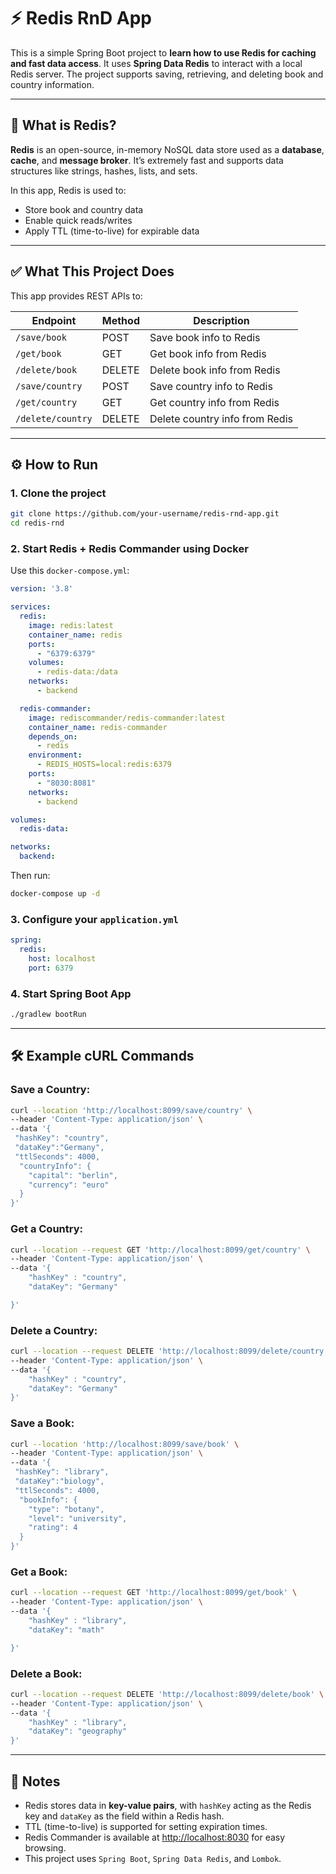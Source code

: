 
# ⚡ Redis RnD App

This is a simple Spring Boot project to **learn how to use Redis for caching and fast data access**. It uses **Spring Data Redis** to interact with a local Redis server. The project supports saving, retrieving, and deleting book and country information.

---

## 🧠 What is Redis?

**Redis** is an open-source, in-memory NoSQL data store used as a **database**, **cache**, and **message broker**. It’s extremely fast and supports data structures like strings, hashes, lists, and sets.

In this app, Redis is used to:

* Store book and country data
* Enable quick reads/writes
* Apply TTL (time-to-live) for expirable data

---

## ✅ What This Project Does

This app provides REST APIs to:

| Endpoint          | Method | Description                    |
| ----------------- | ------ | ------------------------------ |
| `/save/book`      | POST   | Save book info to Redis        |
| `/get/book`       | GET    | Get book info from Redis       |
| `/delete/book`    | DELETE | Delete book info from Redis    |
| `/save/country`   | POST   | Save country info to Redis     |
| `/get/country`    | GET    | Get country info from Redis    |
| `/delete/country` | DELETE | Delete country info from Redis |

---

## ⚙️ How to Run

### 1. Clone the project

```bash
git clone https://github.com/your-username/redis-rnd-app.git
cd redis-rnd
```

### 2. Start Redis + Redis Commander using Docker

Use this `docker-compose.yml`:

```yaml
version: '3.8'

services:
  redis:
    image: redis:latest
    container_name: redis
    ports:
      - "6379:6379"
    volumes:
      - redis-data:/data
    networks:
      - backend

  redis-commander:
    image: rediscommander/redis-commander:latest
    container_name: redis-commander
    depends_on:
      - redis
    environment:
      - REDIS_HOSTS=local:redis:6379
    ports:
      - "8030:8081"
    networks:
      - backend

volumes:
  redis-data:

networks:
  backend:
```

Then run:

```bash
docker-compose up -d
```

### 3. Configure your `application.yml`

```yaml
spring:
  redis:
    host: localhost
    port: 6379
```

### 4. Start Spring Boot App

```bash
./gradlew bootRun
```

---

## 🛠 Example cURL Commands

### Save a Country:

```bash
curl --location 'http://localhost:8099/save/country' \
--header 'Content-Type: application/json' \
--data '{
 "hashKey": "country",
 "dataKey":"Germany",
 "ttlSeconds": 4000,
  "countryInfo": {
    "capital": "berlin",
    "currency": "euro"
  }
}'
```

### Get a Country:

```bash
curl --location --request GET 'http://localhost:8099/get/country' \
--header 'Content-Type: application/json' \
--data '{
    "hashKey" : "country",
    "dataKey": "Germany"

}'
```

### Delete a Country:

```bash
curl --location --request DELETE 'http://localhost:8099/delete/country' \
--header 'Content-Type: application/json' \
--data '{
    "hashKey" : "country",
    "dataKey": "Germany"
}'
```

### Save a Book:

```bash
curl --location 'http://localhost:8099/save/book' \
--header 'Content-Type: application/json' \
--data '{
 "hashKey": "library",
 "dataKey":"biology",
 "ttlSeconds": 4000,
  "bookInfo": {
    "type": "botany",
    "level": "university",
    "rating": 4
  }
}'
```

### Get a Book:

```bash
curl --location --request GET 'http://localhost:8099/get/book' \
--header 'Content-Type: application/json' \
--data '{
    "hashKey" : "library",
    "dataKey": "math"

}'
```

### Delete a Book:

```bash
curl --location --request DELETE 'http://localhost:8099/delete/book' \
--header 'Content-Type: application/json' \
--data '{
    "hashKey" : "library",
    "dataKey": "geography"
}'
```
---

## 📝 Notes

* Redis stores data in **key-value pairs**, with `hashKey` acting as the Redis key and `dataKey` as the field within a Redis hash.
* TTL (time-to-live) is supported for setting expiration times.
* Redis Commander is available at [http://localhost:8030](http://localhost:8030) for easy browsing.
* This project uses `Spring Boot`, `Spring Data Redis`, and `Lombok`.
